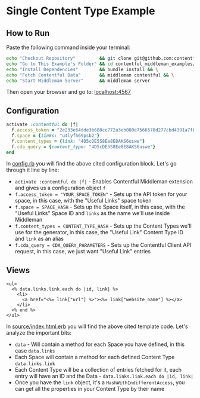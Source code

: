 # Single Content Type Example

## How to Run

Paste the following command inside your terminal:

```bash
echo "Checkout Repository"         && git clone git@github.com:contentful-labs/contentful_middleman_examples.git && \
echo "Go to This Example's Folder" && cd contentful_middleman_examples/examples/single_content_type && \
echo "Install Dependencies"        && bundle install && \
echo "Fetch Contentful Data"       && middleman contentful && \
echo "Start Middleman Server"      && middleman server
```

Then open your browser and go to: [localhost:4567](http://localhost:4567)

## Configuration

```ruby
activate :contentful do |f|
  f.access_token = "2e233e64dde3b688cc772a3eb080e7566570d277cbd4391a7fbec9e3217a6a9a"
  f.space = {links: "u4lyfh69psb2"}
  f.content_types = {link: "4D5cDE5S8Ee8E8AKS6uswe"}
  f.cda_query = {content_type: "4D5cDE5S8Ee8E8AKS6uswe"}
end
```

In [config.rb](./config.rb) you will find the above cited configuration block. Let's go through it line by line:

* `activate :contentful do |f|` - Enables Contentful Middleman extension and gives us a configuration object `f`
* `f.access_token = "YOUR_SPACE_TOKEN"` - Sets up the API token for your space, in this case, with the "Useful Links" space token
* `f.space = SPACE_HASH` - Sets up the Space itself, in this  case, with the "Useful Links" Space ID and `links` as the name we'll use inside Middleman
* `f.content_types = CONTENT_TYPE_HASH` - Sets up the Content Types we'll use for the generator, in this case, the "Useful Link" Content Type ID and `link` as an alias
* `f.cda_query = CDA_QUERY_PARAMETERS` - Sets up the Contentful Client API request, in this case, we just want "Useful Link" entries

## Views

```erb
<ul>
  <% data.links.link.each do |id, link| %>
    <li>
      <a href="<%= link["url"] %>"><%= link["website_name"] %></a>
    </li>
  <% end %>
</ul>
```

In [source/index.html.erb](./source/index.html.erb) you will find the above cited template code. Let's analyze the important bits:

* `data` - Will contain a method for each Space you have defined, in this case `data.links`
* Each Space will contain a method for each defined Content Type `data.links.link`
* Each Content Type will be a collection of entries fetched for it, each entry will have an ID and the Data - `data.links.link.each do |id, link|`
* Once you have the `link` object, it's a `HashWithIndifferentAccess`, you can get all the properties in your Content Type by their name

